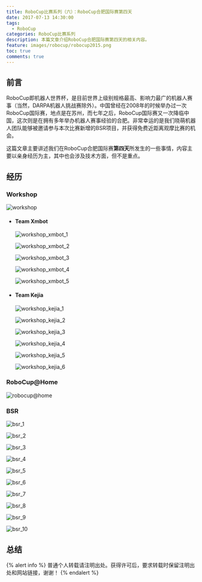 ```yaml
---
title: RoboCup比赛系列（六）：RoboCup合肥国际赛第四天
date: 2017-07-13 14:30:00
tags:
  - RoboCup
categories: RoboCup比赛系列
description: 本篇文章介绍RoboCup合肥国际赛第四天的相关内容。
feature: images/robocup/robocup2015.png
toc: true
comments: true
---
```


## 前言

RoboCup即机器人世界杯，是目前世界上级别规格最高、影响力最广的机器人赛事（当然，DARPA机器人挑战赛除外）。中国曾经在2008年的时候举办过一次RoboCup国际赛，地点是在苏州，而七年之后，RoboCup国际赛又一次降临中国，这次则是在拥有多年举办机器人赛事经验的合肥。非常幸运的是我们晓萌机器人团队能够被邀请参与本次比赛新增的BSR项目，并获得免费近距离观摩比赛的机会。

这篇文章主要讲述我们在RoboCup合肥国际赛**第四天**所发生的一些事情，内容主要以亲身经历为主，其中也会涉及技术方面，但不是重点。

<!--more-->

## 经历

### Workshop

![workshop](../../../../../images/hefei/day_4/workshop/workshop.jpg)

- #### Team Xmbot

  ![workshop_xmbot_1](../../../../../images/hefei/day_4/workshop/workshop_xmbot_1.jpg)

  ![workshop_xmbot_2](../../../../../images/hefei/day_4/workshop/workshop_xmbot_2.jpg)

  ![workshop_xmbot_3](../../../../../images/hefei/day_4/workshop/workshop_xmbot_3.jpg)

  ![workshop_xmbot_4](../../../../../images/hefei/day_4/workshop/workshop_xmbot_4.jpg)

  ![workshop_xmbot_5](../../../../../images/hefei/day_4/workshop/workshop_xmbot_5.jpg)

- #### Team Kejia

  ![workshop_kejia_1](../../../../../images/hefei/day_4/workshop/workshop_kejia_1.jpg)

  ![workshop_kejia_2](../../../../../images/hefei/day_4/workshop/workshop_kejia_2.jpg)

  ![workshop_kejia_3](../../../../../images/hefei/day_4/workshop/workshop_kejia_3.jpg)

  ![workshop_kejia_4](../../../../../images/hefei/day_4/workshop/workshop_kejia_4.jpg)

  ![workshop_kejia_5](../../../../../images/hefei/day_4/workshop/workshop_kejia_5.jpg)

  ![workshop_kejia_6](../../../../../images/hefei/day_4/workshop/workshop_kejia_6.jpg)

### RoboCup@Home

![robocup@home](../../../../../images/hefei/day_4/robocup@home/robocup@home.jpg)

### BSR

![bsr_1](../../../../../images/hefei/day_4/bsr/bsr_1.jpg)

![bsr_2](../../../../../images/hefei/day_4/bsr/bsr_2.jpg)

![bsr_3](../../../../../images/hefei/day_4/bsr/bsr_3.jpg)

![bsr_4](../../../../../images/hefei/day_4/bsr/bsr_4.jpg)

![bsr_5](../../../../../images/hefei/day_4/bsr/bsr_5.jpg)

![bsr_6](../../../../../images/hefei/day_4/bsr/bsr_6.jpg)

![bsr_7](../../../../../images/hefei/day_4/bsr/bsr_7.jpg)

![bsr_8](../../../../../images/hefei/day_4/bsr/bsr_8.jpg)

![bsr_9](../../../../../images/hefei/day_4/bsr/bsr_9.jpg)

![bsr_10](../../../../../images/hefei/day_4/bsr/bsr_10.jpg)

## 总结

{% alert info %}
普通个人转载请注明出处。获得许可后，要求转载时保留注明出处和网站链接，谢谢！
{% endalert %}
